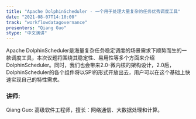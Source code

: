 ```yaml
---
title: "Apache DolphinScheduler - 一个用于处理大量复杂的任务优秀调度工具"
date: "2021-08-07T14:10:00" 
track: "workflowdatagovernance"
presenters: "Qiang Guo"
stype: "中文演讲"
---
```

Apache DolphinScheduler是海量复杂任务稳定调度的场景需求下顺势而生的一款调度工具，本次议题将围绕其稳定性、易用性等多个方面来介绍DolphinScheduler。同时，我们也会带来2.0-微内核的架构设计，2.0后，DolphinScheduler的各个组件将以SPI的形式开放出去，用户可以在这个基础上快速实现自己的特性需求。
 ### 讲师: 
 Qiang Guo: 高级软件工程师，擅长：网络通信、大数据处理和计算。